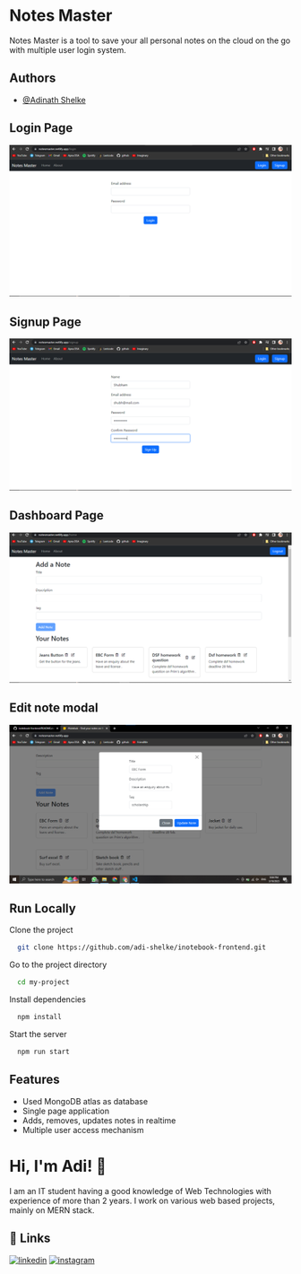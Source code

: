 
# Notes Master

Notes Master is a tool to save your all personal notes on the cloud on the go with multiple user login system.


## Authors

- [@Adinath Shelke](https://github.com/adi-shelke)


## Login Page

![App Screenshot](login.png)

## Signup Page

![App Screenshot](https://github.com/adi-shelke/inotebook-frontend/blob/master/signup.png)

## Dashboard Page

![App Screenshot](https://github.com/adi-shelke/inotebook-frontend/blob/master/dashboard.png)

## Edit note modal

![App Screenshot](https://github.com/adi-shelke/inotebook-frontend/blob/master/image.png)


## Run Locally

Clone the project

```bash
  git clone https://github.com/adi-shelke/inotebook-frontend.git
```

Go to the project directory

```bash
  cd my-project
```

Install dependencies

```bash
  npm install
```

Start the server

```bash
  npm run start
```


## Features

- Used MongoDB atlas as database
- Single page application
- Adds, removes, updates notes in realtime
- Multiple user access mechanism


# Hi, I'm Adi! 👋

I am an IT student having a good knowledge of Web Technologies with experience of more than 2 years. I work on various web based projects, mainly on MERN stack.
## 🔗 Links

[![linkedin](https://camo.githubusercontent.com/94c3651c6737e3c6c4dcfd916b109fe135caee110fa58368fb1598fcf7f0528f/68747470733a2f2f696d672e69636f6e73382e636f6d2f636f6c6f722f3235362f6c696e6b6564696e2d636972636c65642e706e67)](https://www.linkedin.com/in/adinath-shelke-2519b4203)
[![instagram](https://camo.githubusercontent.com/3f518ffe0e82c573dc4f79a2467bd593f934dcd05a35cb5283bf34834da1eeb5/68747470733a2f2f696d672e69636f6e73382e636f6d2f666c75656e63792f3235362f696e7374616772616d2d6e65772e706e67)](https://instagram.com/adi_shelke_07)


